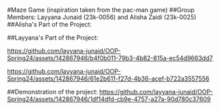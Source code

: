
#Maze Game (inspiration taken from the pac-man game)
##Group Members: Layyana Junaid (23k-0056) and Alisha Zaidi (23k-0025)
##Alisha's Part of the Project:


##Layyana's Part of the Project:



https://github.com/layyana-junaid/OOP-Spring24/assets/142867946/b4f0b011-79b3-4b82-815a-ec54d9663dd7

https://github.com/layyana-junaid/OOP-Spring24/assets/142867946/61e2b611-f27d-4b36-acef-b722a3557556






##Demonstration of the project: 
https://github.com/layyana-junaid/OOP-Spring24/assets/142867946/1df14dfd-cb9e-4757-a27a-90d780c37609

